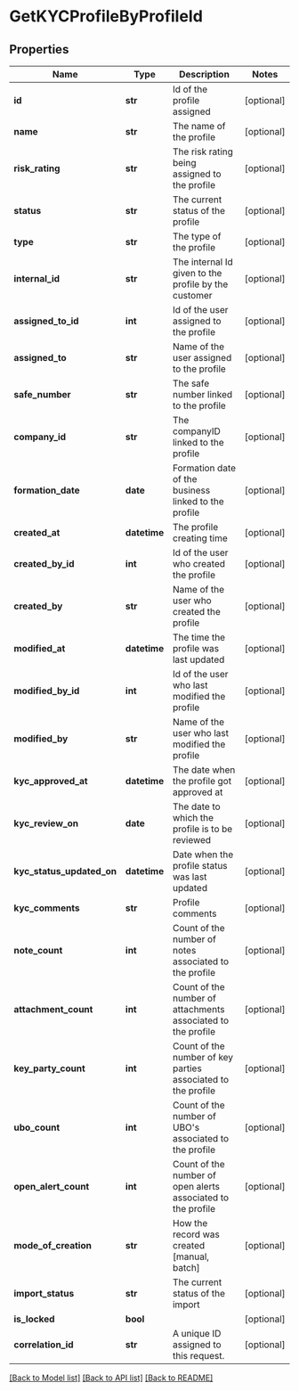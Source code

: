 # GetKYCProfileByProfileId

## Properties
Name | Type | Description | Notes
------------ | ------------- | ------------- | -------------
**id** | **str** | Id of the profile assigned | [optional] 
**name** | **str** | The name of the profile | [optional] 
**risk_rating** | **str** | The risk rating being assigned to the profile | [optional] 
**status** | **str** | The current status of the profile | [optional] 
**type** | **str** | The type of the profile | [optional] 
**internal_id** | **str** | The internal Id given to the profile by the customer | [optional] 
**assigned_to_id** | **int** | Id of the user assigned to the profile | [optional] 
**assigned_to** | **str** | Name of the user assigned to the profile | [optional] 
**safe_number** | **str** | The safe number linked to the profile | [optional] 
**company_id** | **str** | The companyID linked to the profile | [optional] 
**formation_date** | **date** | Formation date of the business linked to the profile | [optional] 
**created_at** | **datetime** | The profile creating time | [optional] 
**created_by_id** | **int** | Id of the user who created the profile | [optional] 
**created_by** | **str** | Name of the user who created the profile | [optional] 
**modified_at** | **datetime** | The time the profile was last updated | [optional] 
**modified_by_id** | **int** | Id of the user who last modified the profile | [optional] 
**modified_by** | **str** | Name of the user who last modified the profile | [optional] 
**kyc_approved_at** | **datetime** | The date when the profile got approved at | [optional] 
**kyc_review_on** | **date** | The date to which the profile is to be reviewed | [optional] 
**kyc_status_updated_on** | **datetime** | Date when the profile status was last updated | [optional] 
**kyc_comments** | **str** | Profile comments | [optional] 
**note_count** | **int** | Count of the number of notes associated to the profile | [optional] 
**attachment_count** | **int** | Count of the number of attachments associated to the profile | [optional] 
**key_party_count** | **int** | Count of the number of key parties associated to the profile | [optional] 
**ubo_count** | **int** | Count of the number of UBO&#x27;s associated to the profile | [optional] 
**open_alert_count** | **int** | Count of the number of open alerts associated to the profile | [optional] 
**mode_of_creation** | **str** | How the record was created [manual, batch] | [optional] 
**import_status** | **str** | The current status of the import | [optional] 
**is_locked** | **bool** |  | [optional] 
**correlation_id** | **str** | A unique ID assigned to this request. | [optional] 

[[Back to Model list]](../README.md#documentation-for-models) [[Back to API list]](../README.md#documentation-for-api-endpoints) [[Back to README]](../README.md)

